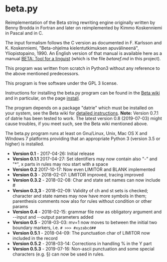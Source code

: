 beta.py
=======

Reimplementation of the Beta string rewriting engine originally written by Benny Brodda in Fortran and later on reimplemented by Kimmo Koskenniemi in Pascal and in C.

The input formalism follows the C version as documented in F. Karlsson and K. Koskenniemi, "Beta-ohjelma kielentutkimuksen apuvälineenä", Yliopistopaino, 1990. An English version of that manual is available here as a manual [BETA: Tool for a linguist](https://github.com/koskenni/beta/blob/master/betaref.md) (which is the file *betaref.md* in this project).

This program was written from scratch in Python3 without any reference to the above mentioned predecessors.

This program is free software under the GPL 3 license. 

Instructions for installing the beta.py program can be found in the [Beta wiki](https://github.com/koskenni/beta/wiki/faq) and in particular, on the page [install](https://github.com/koskenni/beta/wiki/install).

The program depends on a package "datrie" which must be installed on your system, see the Beta wiki for [detailed instructions](https://github.com/koskenni/beta/wiki/faq). **Note:** Version 0.7.1 of datrie has been tested to work.  The latest version 0.8 (2019-07-03) might cause troubles, if you meet such, see the Beta wiki mentioned above.

The beta.py program runs at least on Gnu/Linux, Unix, Mac OS X and WIndows 7 platforms providing that an appropriate Python 3 (version 3.5 or higher) is installed.

- **Version 0.1** - 2017-04-26: Initial release
- **Version 0.1.1** 2017-04-27: Set identifiers may now contain also "-" and "*", x parts in rules may nou start with a space 
- **Version 0.2** 2017-10-17: Now even LIMITOR and BLANK implemented
- **Version 0.3** - 2018-02-07: LIMITOR improved, tracing improved
- **Version 0.3.2** - 2018-02-08: Char and state set names can now include #
- **Version 0.3,3** - 2018-02-09: Validity of ch and st sets is checked; character and state names may now have more symbols in them; parenthesis comments now also for rules without condition or other params
- **Version 0.4** - 2018-02-15: grammar file now as obligatory argument and --input and --output parameters added
- **Version 0.5** - 2018-03-03: mv=1 now moves to between the initial two boundary markers, i.e. `# >>> #xyzabcd##`
- **Version 0.5.1** - 2018-04-09: The punctuation char of LIMITOR now included in the record
- **Version 0.5.2** - 2018-03-14: Corrections in handling % in the Y part
- **Version 0.5.3** - 2019-07-16: Non-ascii punctuation and some special characters (e.g. §) can now be used in rules.  
